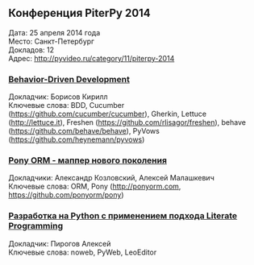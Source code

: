## Конференция PiterPy 2014
Дата: 25 апреля 2014 года  
Место: Санкт-Петербург  
Докладов: 12  
Адрес: http://pyvideo.ru/category/11/piterpy-2014  


### [Behavior-Driven Development](http://www.youtube.com/watch?v=tYx82_cKLEk)  
Докладчик: Борисов Кирилл  
Ключевые слова: BDD, Cucumber (https://github.com/cucumber/cucumber), Gherkin, Lettuce (http://lettuce.it), Freshen (https://github.com/rlisagor/freshen), behave (https://github.com/behave/behave), PyVows (https://github.com/heynemann/pyvows)  


### [Pony ORM - маппер нового поколения ](http://www.youtube.com/watch?v=6Gqb6v6FiRM)  
Докладчики:  Александр Козловский, Алексей Малашкевич  
Ключевые слова: ORM, Pony (http://ponyorm.com, https://github.com/ponyorm/pony)


### [Разработка на Python с применением подхода Literate Programming](http://www.youtube.com/watch?v=cWcKRanuti0)  
Докладчик: Пирогов Алексей  
Ключевые слова: noweb, PyWeb, LeoEditor  

